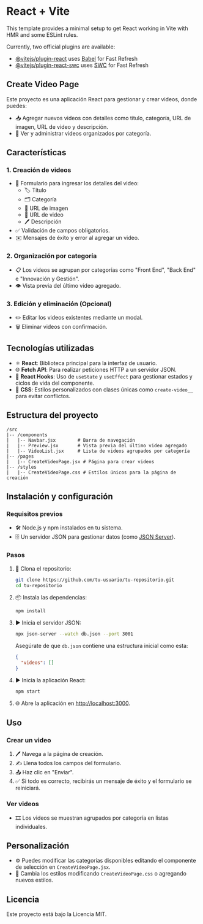 # React + Vite

This template provides a minimal setup to get React working in Vite with HMR and some ESLint rules.

Currently, two official plugins are available:

- [@vitejs/plugin-react](https://github.com/vitejs/vite-plugin-react/blob/main/packages/plugin-react/README.md) uses [Babel](https://babeljs.io/) for Fast Refresh
- [@vitejs/plugin-react-swc](https://github.com/vitejs/vite-plugin-react-swc) uses [SWC](https://swc.rs/) for Fast Refresh



## Create Video Page

Este proyecto es una aplicación React para gestionar y crear videos, donde puedes:
- 📥 Agregar nuevos videos con detalles como título, categoría, URL de imagen, URL de video y descripción.
- 📂 Ver y administrar videos organizados por categoría.

## Características

### 1. Creación de videos
- 📝 Formulario para ingresar los detalles del video:
  - 🏷️ Título
  - 🗂️ Categoría
  - 🌄 URL de imagen
  - 🎥 URL de video
  - 🖊️ Descripción
- ✅ Validación de campos obligatorios.
- ✉️ Mensajes de éxito y error al agregar un video.

### 2. Organización por categoría
- 📋 Los videos se agrupan por categorías como "Front End", "Back End" e "Innovación y Gestión".
- 👁️ Vista previa del último video agregado.

### 3. Edición y eliminación (Opcional)
- ✏️ Editar los videos existentes mediante un modal.
- 🗑️ Eliminar videos con confirmación.

## Tecnologías utilizadas

- ⚛️ **React**: Biblioteca principal para la interfaz de usuario.
- 🌐 **Fetch API**: Para realizar peticiones HTTP a un servidor JSON.
- 🎣 **React Hooks**: Uso de `useState` y `useEffect` para gestionar estados y ciclos de vida del componente.
- 🎨 **CSS**: Estilos personalizados con clases únicas como `create-video__` para evitar conflictos.

## Estructura del proyecto

```
/src
|-- /components
|   |-- Navbar.jsx        # Barra de navegación
|   |-- Preview.jsx       # Vista previa del último video agregado
|   |-- VideoList.jsx     # Lista de videos agrupados por categoría
|-- /pages
|   |-- CreateVideoPage.jsx # Página para crear videos
|-- /styles
|   |-- CreateVideoPage.css # Estilos únicos para la página de creación
```

## Instalación y configuración

### Requisitos previos
- 🛠️ Node.js y npm instalados en tu sistema.
- 🗄️ Un servidor JSON para gestionar datos (como [JSON Server](https://github.com/typicode/json-server)).

### Pasos
1. 🔄 Clona el repositorio:
    ```bash
    git clone https://github.com/tu-usuario/tu-repositorio.git
    cd tu-repositorio
    ```
2. 📦 Instala las dependencias:
    ```bash
    npm install
    ```
3. ▶️ Inicia el servidor JSON:
    ```bash
    npx json-server --watch db.json --port 3001
    ```
    Asegúrate de que `db.json` contiene una estructura inicial como esta:
    ```json
    {
      "videos": []
    }
    ```
4. ▶️ Inicia la aplicación React:
    ```bash
    npm start
    ```
5. 🌐 Abre la aplicación en [http://localhost:3000](http://localhost:3000).

## Uso

### Crear un video
1. 🖊️ Navega a la página de creación.
2. ✍️ Llena todos los campos del formulario.
3. 📤 Haz clic en "Enviar".
4. ✅ Si todo es correcto, recibirás un mensaje de éxito y el formulario se reiniciará.

### Ver videos
- 🎞️ Los videos se muestran agrupados por categoría en listas individuales.

## Personalización
- ⚙️ Puedes modificar las categorías disponibles editando el componente de selección en `CreateVideoPage.jsx`.
- 🎨 Cambia los estilos modificando `CreateVideoPage.css` o agregando nuevos estilos.



## Licencia
Este proyecto está bajo la Licencia MIT.

